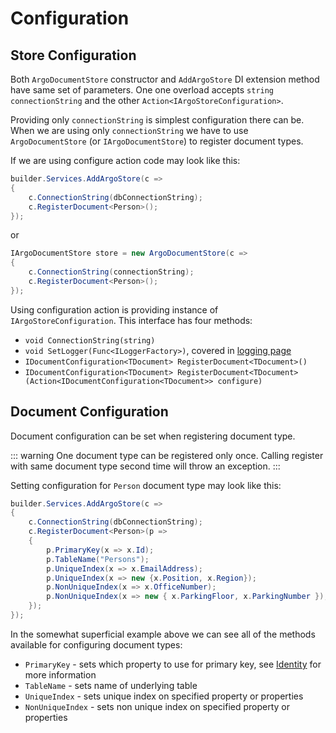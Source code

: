 # Configuration

## Store Configuration

Both `ArgoDocumentStore` constructor and `AddArgoStore` DI extension method
have same set of parameters.
One one overload accepts `string connectionString` and the other `Action<IArgoStoreConfiguration>`.

Providing only `connectionString` is simplest configuration there can be.
When we are using only `connectionString` we have to use `ArgoDocumentStore` (or `IArgoDocumentStore`)
to register document types.

If we are using configure action code may look like this:

```csharp
builder.Services.AddArgoStore(c =>
{
    c.ConnectionString(dbConnectionString);
    c.RegisterDocument<Person>();
});
```

or 

```csharp
IArgoDocumentStore store = new ArgoDocumentStore(c =>
{
    c.ConnectionString(connectionString);
    c.RegisterDocument<Person>();
});
```

Using configuration action is providing instance of `IArgoStoreConfiguration`.
This interface has four methods:
- `void ConnectionString(string)`
- `void SetLogger(Func<ILoggerFactory>)`, covered in [logging page](/docs/configuration/logging)
- `IDocumentConfiguration<TDocument> RegisterDocument<TDocument>()`
- `IDocumentConfiguration<TDocument> RegisterDocument<TDocument>(Action<IDocumentConfiguration<TDocument>> configure)`

## Document Configuration

Document configuration can be set when registering document type.

::: warning
One document type can be registered only once.
Calling register with same document type second time will throw an exception.
:::

Setting configuration for `Person` document type may look like this:

```csharp
builder.Services.AddArgoStore(c =>
{
    c.ConnectionString(dbConnectionString);
    c.RegisterDocument<Person>(p =>
    {
        p.PrimaryKey(x => x.Id);
        p.TableName("Persons");
        p.UniqueIndex(x => x.EmailAddress);
        p.UniqueIndex(x => new {x.Position, x.Region});
        p.NonUniqueIndex(x => x.OfficeNumber);
        p.NonUniqueIndex(x => new { x.ParkingFloor, x.ParkingNumber });
    });
});
```

In the somewhat superficial example above we can see all of the methods available for
configuring document types:
- `PrimaryKey` - sets which property to use for primary key, see [Identity](/docs/configuration/identity) for more information
- `TableName` - sets name of underlying table
- `UniqueIndex` - sets unique index on specified property or properties
- `NonUniqueIndex` - sets non unique index on specified property or properties